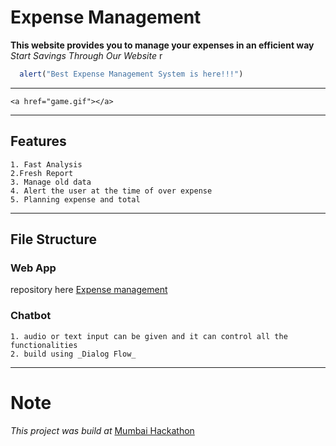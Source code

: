 # Expense Management

 **This website provides you to manage your expenses in an efficient way**
 *Start Savings Through Our Website* r

 ```javascript
   alert("Best Expense Management System is here!!!")
 ```  

---
    <a href="game.gif"></a>

---
## Features
    1. Fast Analysis
    2.Fresh Report
    3. Manage old data
    4. Alert the user at the time of over expense
    5. Planning expense and total

---

## File Structure
### Web App
repository here
[Expense management](https://github.com/rockankityadav/expense-manager)    
### Chatbot
    1. audio or text input can be given and it can control all the functionalities
    2. build using _Dialog Flow_
---

# Note
 _This project was build at_ [Mumbai Hackathon](https://github.com/MumbaiHackathon/)

